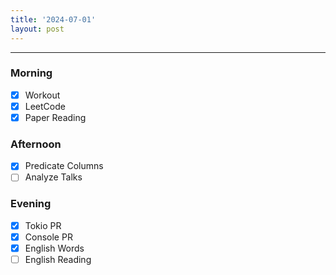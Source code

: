 ```yaml
---
title: '2024-07-01'
layout: post
---
```


---

### Morning

- [x] Workout
- [x] LeetCode
- [x] Paper Reading

### Afternoon

- [x] Predicate Columns
- [ ] Analyze Talks

### Evening

- [x] Tokio PR
- [x] Console PR
- [x] English Words
- [ ] English Reading
